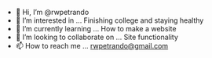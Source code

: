 - 👋 Hi, I’m @rwpetrando
- 👀 I’m interested in ... Finishing college and staying healthy 
- 🌱 I’m currently learning ... How to make a website 
- 💞️ I’m looking to collaborate on ... Site functionality 
- 📫 How to reach me ... rwpetrando@gmail.com

<!---
rwpetrando/rwpetrando is a ✨ special ✨ repository because its `README.md` (this file) appears on your GitHub profile.
You can click the Preview link to take a look at your changes.
--->
